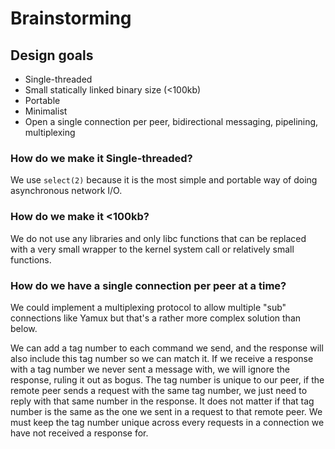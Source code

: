 
# Brainstorming

## Design goals
- Single-threaded
- Small statically linked binary size (<100kb)
- Portable
- Minimalist
- Open a single connection per peer, bidirectional messaging, pipelining, multiplexing

### How do we make it Single-threaded?

We use `select(2)` because it is the most simple and portable way of doing asynchronous network I/O.

### How do we make it <100kb?

We do not use any libraries and only libc functions that can be replaced with a very small wrapper to the kernel system call or relatively small functions.

### How do we have a single connection per peer at a time?

We could implement a multiplexing protocol to allow multiple "sub" connections like Yamux but that's a rather more complex solution than below.

We can add a tag number to each command we send, and the response will also include this tag number so we can match it. If we receive a response with a tag number we never sent a message with, we will ignore the response, ruling it out as bogus. The tag number is unique to our peer, if the remote peer sends a request with the same tag number, we just need to reply with that same number in the response. It does not matter if that tag number is the same as the one we sent in a request to that remote peer. We must keep the tag number unique across every requests in a connection we have not received a response for.